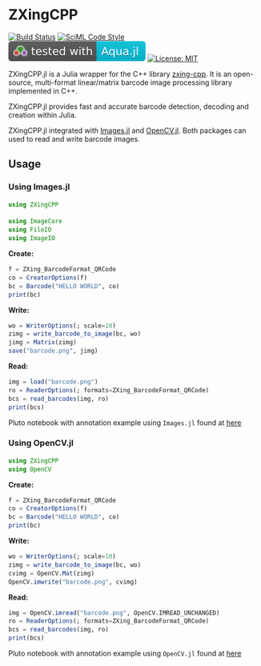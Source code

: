 # ZXingCPP

[![Build Status](https://github.com/rakeshksr/ZXingCPP.jl/actions/workflows/CI.yml/badge.svg?branch=main)](https://github.com/rakeshksr/ZXingCPP.jl/actions/workflows/CI.yml?query=branch%3Amain)
[![SciML Code Style](https://img.shields.io/static/v1?label=code%20style&message=SciML&color=9558b2&labelColor=389826)](https://github.com/SciML/SciMLStyle)
[![Aqua QA](https://raw.githubusercontent.com/JuliaTesting/Aqua.jl/master/badge.svg)](https://github.com/JuliaTesting/Aqua.jl)
[![License: MIT](https://img.shields.io/badge/License-MIT-green.svg)](https://github.com/rakeshksr/ZXingCPP.jl/blob/main/LICENSE)


ZXingCPP.jl is a Julia wrapper for the C++ library [zxing-cpp](https://github.com/zxing-cpp/zxing-cpp). It is an open-source, multi-format linear/matrix barcode image processing library implemented in C++.

ZXingCPP.jl provides fast and accurate barcode detection, decoding and creation within Julia.

ZXingCPP.jl integrated with [Images.jl](https://github.com/JuliaImages/Images.jl) and [OpenCV.jl](https://github.com/JuliaImages/OpenCV.jl). Both packages can used to read and write barcode images.

## Usage

### Using Images.jl

```julia
using ZXingCPP

using ImageCore
using FileIO
using ImageIO
```

**Create:**
```julia
f = ZXing_BarcodeFormat_QRCode
co = CreatorOptions(f)
bc = Barcode("HELLO WORLD", co)
print(bc)
```

**Write:**
```julia
wo = WriterOptions(; scale=10)
zimg = write_barcode_to_image(bc, wo)
jimg = Matrix(zimg)
save("barcode.png", jimg)
```

**Read:**
```julia
img = load("barcode.png")
ro = ReaderOptions(; formats=ZXing_BarcodeFormat_QRCode)
bcs = read_barcodes(img, ro)
print(bcs)
```

Pluto notebook with annotation example using `Images.jl` found at [here](examples/annotation_images.jl)

### Using OpenCV.jl

```julia
using ZXingCPP
using OpenCV
```
**Create:**
```julia
f = ZXing_BarcodeFormat_QRCode
co = CreatorOptions(f)
bc = Barcode("HELLO WORLD", co)
print(bc)
```

**Write:**
```julia
wo = WriterOptions(; scale=10)
zimg = write_barcode_to_image(bc, wo)
cvimg = OpenCV.Mat(zimg)
OpenCV.imwrite("barcode.png", cvimg)
```

**Read:**
```julia
img = OpenCV.imread("barcode.png", OpenCV.IMREAD_UNCHANGED)
ro = ReaderOptions(; formats=ZXing_BarcodeFormat_QRCode)
bcs = read_barcodes(img, ro)
print(bcs)
```

Pluto notebook with annotation example using `OpenCV.jl` found at [here](examples/annotation_opencv.jl)
